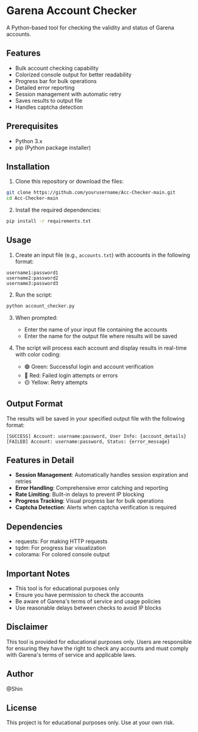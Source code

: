 # Garena Account Checker

A Python-based tool for checking the validity and status of Garena accounts.

## Features

- Bulk account checking capability
- Colorized console output for better readability
- Progress bar for bulk operations
- Detailed error reporting
- Session management with automatic retry
- Saves results to output file
- Handles captcha detection

## Prerequisites

- Python 3.x
- pip (Python package installer)

## Installation

1. Clone this repository or download the files:
```bash
git clone https://github.com/yourusername/Acc-Checker-main.git
cd Acc-Checker-main
```

2. Install the required dependencies:
```bash
pip install -r requirements.txt
```

## Usage

1. Create an input file (e.g., `accounts.txt`) with accounts in the following format:
```
username1:password1
username2:password2
username3:password3
```

2. Run the script:
```bash
python account_checker.py
```

3. When prompted:
   - Enter the name of your input file containing the accounts
   - Enter the name for the output file where results will be saved

4. The script will process each account and display results in real-time with color coding:
   - 🟢 Green: Successful login and account verification
   - 🔴 Red: Failed login attempts or errors
   - 🟡 Yellow: Retry attempts

## Output Format

The results will be saved in your specified output file with the following format:
```
[SUCCESS] Account: username:password, User Info: {account_details}
[FAILED] Account: username:password, Status: {error_message}
```

## Features in Detail

- **Session Management**: Automatically handles session expiration and retries
- **Error Handling**: Comprehensive error catching and reporting
- **Rate Limiting**: Built-in delays to prevent IP blocking
- **Progress Tracking**: Visual progress bar for bulk operations
- **Captcha Detection**: Alerts when captcha verification is required

## Dependencies

- requests: For making HTTP requests
- tqdm: For progress bar visualization
- colorama: For colored console output

## Important Notes

- This tool is for educational purposes only
- Ensure you have permission to check the accounts
- Be aware of Garena's terms of service and usage policies
- Use reasonable delays between checks to avoid IP blocks

## Disclaimer

This tool is provided for educational purposes only. Users are responsible for ensuring they have the right to check any accounts and must comply with Garena's terms of service and applicable laws.

## Author

@Shin

## License

This project is for educational purposes only. Use at your own risk.
